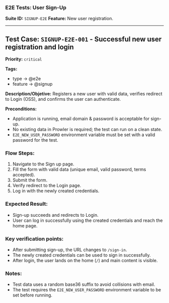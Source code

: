 ### E2E Tests: User Sign-Up

**Suite ID:** `SIGNUP-E2E`
**Feature:** New user registration.

---

## Test Case: `SIGNUP-E2E-001` - Successful new user registration and login

**Priority:** `critical`

**Tags:**
- type → @e2e
- feature → @signup

**Description/Objetive:** Registers a new user with valid data, verifies redirect to Login (OSS), and confirms the user can authenticate.

**Preconditions:**
- Application is running, email domain & password is acceptable for sign-up.
- No existing data in Prowler is required; the test can run on a clean state.
- `E2E_NEW_USER_PASSWORD` environment variable must be set with a valid password for the test.

### Flow Steps:
1. Navigate to the Sign up page.
2. Fill the form with valid data (unique email, valid password, terms accepted).
3. Submit the form.
4. Verify redirect to the Login page.
5. Log in with the newly created credentials.

### Expected Result:
- Sign-up succeeds and redirects to Login.
- User can log in successfully using the created credentials and reach the home page.

### Key verification points:
- After submitting sign-up, the URL changes to `/sign-in`.
- The newly created credentials can be used to sign in successfully.
- After login, the user lands on the home (`/`) and main content is visible.

### Notes:
- Test data uses a random base36 suffix to avoid collisions with email.
- The test requires the `E2E_NEW_USER_PASSWORD` environment variable to be set before running.


